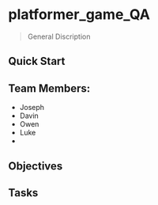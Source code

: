 # platformer_game_QA
> General Discription

## Quick Start

## Team Members: 
- Joseph
- Davin
- Owen
- Luke
- 

## Objectives

## Tasks

